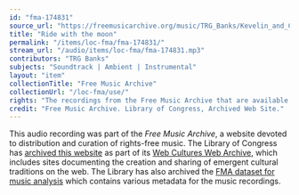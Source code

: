 ```yaml
---
id: "fma-174831"
source_url: "https://freemusicarchive.org/music/TRG_Banks/Kevelin_and_Chestnuts_Adventures/Ride_with_the_moon"
title: "Ride with the moon"
permalink: "/items/loc-fma/fma-174831/"
stream_url: "/audio/items/loc-fma/fma-174831.mp3"
contributors: "TRG Banks"
subjects: "Soundtrack | Ambient | Instrumental"
layout: "item"
collectionTitle: "Free Music Archive"
collectionUrl: "/loc-fma/use/"
rights: "The recordings from the Free Music Archive that are available on Citizen DJ have a CC0 1.0 Universal License (Public Domain Dedication) which means you can copy, modify, distribute and perform the work, even for commercial purposes, all without asking permission."
credit: "Free Music Archive. Library of Congress, Archived Web Site."
---
```


This audio recording was part of the _Free Music Archive_, a website devoted to distribution and curation of rights-free music. The Library of Congress has [archived this website](https://www.loc.gov/item/lcwaN0026492/) as part of its [Web Cultures Web Archive](https://www.loc.gov/collections/web-cultures-web-archive/about-this-collection/), which includes sites documenting the creation and sharing of emergent cultural traditions on the web. The Library has also archived the [FMA dataset for music analysis](https://catalog.loc.gov/vwebv/search?searchCode=LCCN&searchArg=2018655052&searchType=1&permalink=y) which contains various metadata for the music recordings.